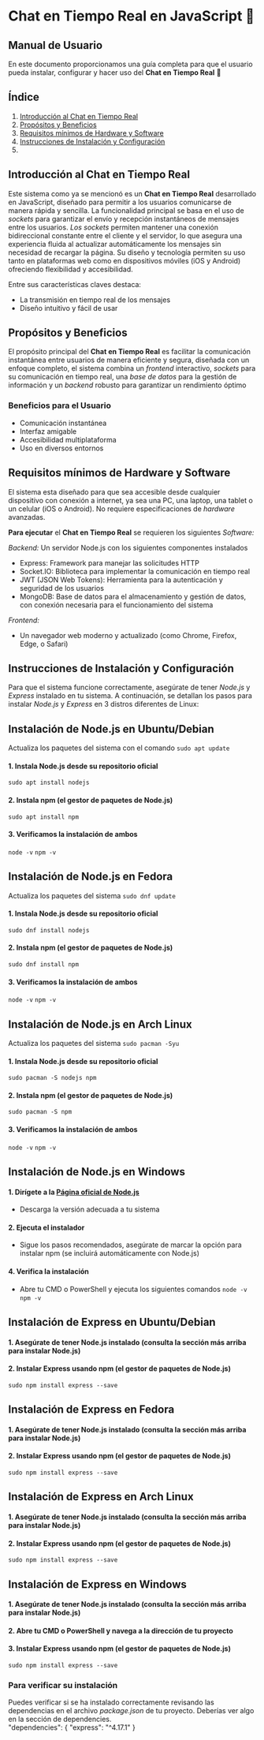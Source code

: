 # Chat en Tiempo Real en JavaScript :speech_balloon:
## Manual de Usuario 
En este documento proporcionamos una guía completa para que el usuario pueda instalar, configurar y hacer uso del **Chat en Tiempo Real** :speech_balloon:

## Índice
1. [Introducción al Chat en Tiempo Real](#introducción-al-chat-en-tiempo-real)
2. [Propósitos y Beneficios](#propósitos-y-beneficios)
3. [Requisitos mínimos de Hardware y Software](#requisitos-mínimos-de-hardware-y-Software)
4. [Instrucciones de Instalación y Configuración](#instrucciones-de-instalación-y-configuración)
5. 

## Introducción al Chat en Tiempo Real
Este sistema como ya se mencionó es un **Chat en Tiempo Real**  desarrollado en JavaScript, diseñado para permitir a los usuarios comunicarse de manera rápida y sencilla. La funcionalidad principal se basa en el uso de *sockets* para garantizar el envío y recepción instantáneos de mensajes entre los usuarios.
*Los sockets* permiten mantener una conexión bidireccional constante entre el cliente y el servidor, lo que asegura una experiencia fluida al actualizar automáticamente los mensajes sin necesidad de recargar la página.
Su diseño y tecnología permiten su uso tanto en plataformas web como en dispositivos móviles (iOS y Android) ofreciendo flexibilidad y accesibilidad.

  Entre sus características claves destaca:
* La transmisión en tiempo real de los mensajes
* Diseño intuitivo y fácil de usar

## Propósitos y Beneficios 
El propósito principal del **Chat en Tiempo Real** es facilitar la comunicación instantánea entre usuarios de manera eficiente y segura, diseñada con un enfoque completo, el sistema combina un *frontend* interactivo, *sockets* para su comunicación en tiempo real, una *base de datos* para la gestión de información y un *backend*  robusto para garantizar un rendimiento óptimo 

### Beneficios para el Usuario
- Comunicación instantánea
- Interfaz amigable
- Accesibilidad multiplataforma
- Uso en diversos entornos

## Requisitos mínimos de Hardware y Software
El sistema esta diseñado para que sea accesible desde cualquier dispositivo con conexión a internet, ya sea una PC, una laptop, una tablet o un celular (iOS o Android). No requiere especificaciones de _hardware_ avanzadas.

**Para ejecutar** el  **Chat en Tiempo Real** se requieren los siguientes _Software:_

_Backend:_ Un servidor Node.js con los siguientes componentes instalados
- Express:  Framework para manejar las solicitudes HTTP
- Socket.IO: Biblioteca para implementar la comunicación en tiempo real
- JWT (JSON Web Tokens): Herramienta para la autenticación y seguridad de los usuarios
- MongoDB: Base de datos para el almacenamiento y gestión de datos, con conexión necesaria para el funcionamiento del sistema

_Frontend:_ 
- Un navegador web moderno y actualizado (como Chrome, Firefox, Edge, o Safari)

## Instrucciones de Instalación y Configuración
Para que el sistema funcione correctamente, asegúrate de tener _Node.js_ y _Express_ instalado en tu sistema. A continuación, se detallan los pasos para instalar _Node.js_ y _Express_ en 3 distros diferentes de Linux:
## Instalación de Node.js en Ubuntu/Debian
Actualiza los paquetes del sistema con el comando 
``sudo apt update``
#### 1. Instala Node.js desde su repositorio oficial
``sudo apt install nodejs`` 
#### 2. Instala npm (el gestor de paquetes de Node.js)
``sudo apt install npm``
#### 3. Verificamos la instalación de ambos
``node -v``
``npm -v``

## Instalación de Node.js en Fedora
Actualiza los paquetes del sistema
``sudo dnf update``
#### 1. Instala Node.js desde su repositorio oficial
``sudo dnf install nodejs`` 
#### 2. Instala npm (el gestor de paquetes de Node.js)
``sudo dnf install npm``
#### 3. Verificamos la instalación de ambos
``node -v``
``npm -v``

## Instalación de Node.js en Arch Linux
Actualiza los paquetes del sistema
``sudo pacman -Syu``
#### 1. Instala Node.js desde su repositorio oficial
``sudo pacman -S nodejs npm`` 
#### 2. Instala npm (el gestor de paquetes de Node.js)
``sudo pacman -S npm``
#### 3. Verificamos la instalación de ambos
``node -v``
``npm -v``

## Instalación de Node.js en Windows
#### 1.  Dirígete a la [Página oficial de Node.js](https://nodejs.org/en "Página oficial de Node.js")
- Descarga la versión adecuada a tu sistema
#### 2. Ejecuta el instalador
- Sigue los pasos recomendados, asegúrate de marcar la opción para instalar npm (se incluirá automáticamente con Node.js)
#### 4. Verifica la instalación
- Abre tu CMD o PowerShell y ejecuta los siguientes comandos
``node -v``
``npm -v``

## Instalación de Express en Ubuntu/Debian
#### 1. Asegúrate de tener Node.js instalado (consulta la sección más arriba para instalar Node.js)
#### 2. Instalar Express usando npm (el gestor de paquetes de Node.js)
``sudo npm install express --save``

## Instalación de Express en Fedora
#### 1. Asegúrate de tener Node.js instalado (consulta la sección más arriba para instalar Node.js)
#### 2. Instalar Express usando npm (el gestor de paquetes de Node.js)
``sudo npm install express --save``

## Instalación de Express en Arch Linux
#### 1. Asegúrate de tener Node.js instalado (consulta la sección más arriba para instalar Node.js)
#### 2. Instalar Express usando npm (el gestor de paquetes de Node.js)
``sudo npm install express --save``

## Instalación de Express en Windows
#### 1. Asegúrate de tener Node.js instalado (consulta la sección más arriba para instalar Node.js)
#### 2. Abre tu CMD o PowerShell y navega a la dirección de tu proyecto
#### 3. Instalar Express usando npm (el gestor de paquetes de Node.js)
``sudo npm install express --save``

### Para verificar su instalación 
Puedes verificar si se ha instalado correctamente revisando las dependencias en el archivo _package.json_ de tu proyecto. Deberías ver algo en la sección de dependencies.  
 "dependencies": {
          "express": "^4.17.1"
        }

